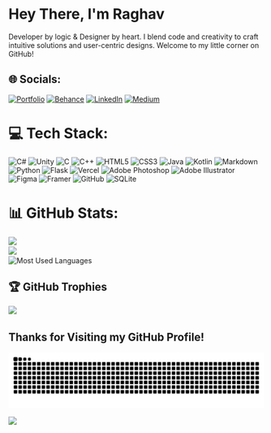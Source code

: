 # Hey There, I'm Raghav
Developer by logic & Designer by heart. I blend code and creativity to craft intuitive solutions and user-centric designs. Welcome to my little corner on GitHub!


## 🌐 Socials:
[![Portfolio](https://img.shields.io/badge/%2APortfolio%2A-fe5d7f)](https://rsharma.framer.website/)  [![Behance](https://img.shields.io/badge/Behance-1769ff?logo=behance&logoColor=white)](https://www.behance.net/madebysharma) [![LinkedIn](https://img.shields.io/badge/LinkedIn-%230077B5.svg?logo=linkedin&logoColor=white)](https://www.linkedin.com/in/raghav-s/) [![Medium](https://img.shields.io/badge/Medium-12100E?logo=medium&logoColor=white)](https://medium.com/@rs0125) 

# 💻 Tech Stack:
![C#](https://img.shields.io/badge/c%23-%23239120.svg?style=for-the-badge&logo=csharp&logoColor=white) ![Unity](https://img.shields.io/badge/unity-%23000000.svg?style=for-the-badge&logo=unity&logoColor=white) ![C](https://img.shields.io/badge/c-%2300599C.svg?style=for-the-badge&logo=c&logoColor=white) ![C++](https://img.shields.io/badge/c++-%2300599C.svg?style=for-the-badge&logo=c%2B%2B&logoColor=white)  ![HTML5](https://img.shields.io/badge/html5-%23E34F26.svg?style=for-the-badge&logo=html5&logoColor=white) ![CSS3](https://img.shields.io/badge/css3-%231572B6.svg?style=for-the-badge&logo=css3&logoColor=white) ![Java](https://img.shields.io/badge/java-%23ED8B00.svg?style=for-the-badge&logo=openjdk&logoColor=white) ![Kotlin](https://img.shields.io/badge/kotlin-%237F52FF.svg?style=for-the-badge&logo=kotlin&logoColor=white) ![Markdown](https://img.shields.io/badge/markdown-%23000000.svg?style=for-the-badge&logo=markdown&logoColor=white) ![Python](https://img.shields.io/badge/python-3670A0?style=for-the-badge&logo=python&logoColor=ffdd54) ![Flask](https://img.shields.io/badge/flask-%23000.svg?style=for-the-badge&logo=flask&logoColor=white)  ![Vercel](https://img.shields.io/badge/vercel-%23000000.svg?style=for-the-badge&logo=vercel&logoColor=white) ![Adobe Photoshop](https://img.shields.io/badge/adobe%20photoshop-%2331A8FF.svg?style=for-the-badge&logo=adobe%20photoshop&logoColor=white) ![Adobe Illustrator](https://img.shields.io/badge/adobe%20illustrator-%23FF9A00.svg?style=for-the-badge&logo=adobe%20illustrator&logoColor=white) ![Figma](https://img.shields.io/badge/figma-%23F24E1E.svg?style=for-the-badge&logo=figma&logoColor=white) ![Framer](https://img.shields.io/badge/Framer-black?style=for-the-badge&logo=framer&logoColor=blue) ![GitHub](https://img.shields.io/badge/github-%23121011.svg?style=for-the-badge&logo=github&logoColor=white) ![SQLite](https://img.shields.io/badge/sqlite-%2307405e.svg?style=for-the-badge&logo=sqlite&logoColor=white) 
# 📊 GitHub Stats:
![](https://github-readme-stats.vercel.app/api?username=rs0125&theme=radical&hide_border=false&include_all_commits=true&count_private=true)<br/>
![](https://github-readme-streak-stats.herokuapp.com/?user=rs0125&theme=radical&hide_border=false)<br/>
<img src = "https://github-readme-stats.vercel.app/api/top-langs/?username=rs0125&show_icons=true&layout=compact&hide=SHADERLAB,ASP.NET,mathematica,HLSL&theme=radical&exclude_repo=Dodge_it_Instructional,SnapSpawn,Flappy,AR-Hand-Tracker,ARLab" alt="Most Used Languages">

## 🏆 GitHub Trophies
![](https://github-profile-trophy.vercel.app/?username=rs0125&theme=radical&no-frame=false&no-bg=false&margin-w=4&rank=-C,-?)



<!-- Proudly created with GPRM ( https://gprm.itsvg.in ) -->
## Thanks for Visiting my GitHub Profile!
<p align="center">
<img src="https://github.com/VishwaGauravIn/VishwaGauravIn/blob/output/github-contribution-grid-snake-dark.svg">
</p>

[![](https://visitcount.itsvg.in/api?id=rs0125&label=Profile%20Views&color=10&icon=2&pretty=false)](https://visitcount.itsvg.in)
